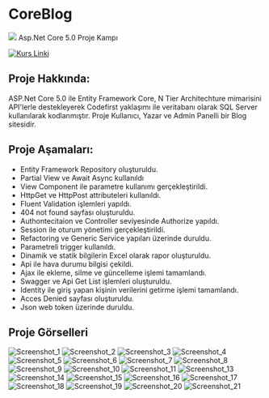 # CoreBlog
<img src="https://user-images.githubusercontent.com/73097560/115834477-dbab4500-a447-11eb-908a-139a6edaec5c.gif"> 
Asp.Net Core 5.0 Proje Kampı 

  [![Kurs Linki](https://img.shields.io/badge/Kurs%20Linki%20-izlemek%20için%20tıklayın-slateblue)](https://www.youtube.com/playlist?list=PLKnjBHu2xXNNkinaVhPqPZG0ubaLN63ci)


## Proje Hakkında: 
ASP.Net Core 5.0 ile Entity Framework Core, N Tier Architechture mimarisini API'lerle destekleyerek Codefirst yaklaşımı ile veritabanı olarak SQL Server kullanılarak kodlanmıştır.
Proje Kullanıcı, Yazar ve Admin Panelli bir Blog sitesidir.

## Proje Aşamaları:
* Entity Framework Repository oluşturuldu.
* Partial View ve Await Async kullanıldı
* View Component ile parametre kullanımı gerçekleştirildi.
* HttpGet ve HttpPost attributeleri kullanıldı.
* Fluent Validation işlemleri yapıldı.
* 404 not found sayfası oluşturuldu.
* Authontecitaion ve Controller seviyesinde Authorize yapıldı.
* Session ile oturum yönetimi gerçekleştirildi.
* Refactoring ve Generic Service yapıları üzerinde duruldu.
* Parametreli trigger kullanıldı.
* Dinamik ve statik bilgilerin Excel olarak rapor oluşturuldu.
* Api ile hava durumu bilgisi çekildi.
* Ajax ile ekleme, silme ve güncelleme işlemi tamamlandı.
* Swagger ve Api Get List işlemleri oluşturuldu.
* Identity ile giriş yapan kişinin verilerini getirme işlemi tamamlandı.
* Acces Denied sayfası oluşturuldu.
* Json web token üzerinde duruldu.

## Proje Görselleri
![Screenshot_1](https://github.com/MirayDurgun/CoreBlog/assets/117771962/25601026-ac6a-411a-ba31-433b73be8e78)
![Screenshot_2](https://github.com/MirayDurgun/CoreBlog/assets/117771962/6d202911-6384-4f65-af4d-71e1c8c787ef)
![Screenshot_3](https://github.com/MirayDurgun/CoreBlog/assets/117771962/4f2c482b-60b4-4b45-9187-f7245575026d)
![Screenshot_4](https://github.com/MirayDurgun/CoreBlog/assets/117771962/b41260b3-e568-44e5-ae68-f178536dd00f)
![Screenshot_5](https://github.com/MirayDurgun/CoreBlog/assets/117771962/bf23570a-7aa6-445e-b9f7-f1b1824a7d64)
![Screenshot_6](https://github.com/MirayDurgun/CoreBlog/assets/117771962/4a42c96d-d264-4ab3-80ee-aa3f4eb038e5)
![Screenshot_7](https://github.com/MirayDurgun/CoreBlog/assets/117771962/d009d2e1-cd0f-4763-a487-abe30c6efb4a)
![Screenshot_8](https://github.com/MirayDurgun/CoreBlog/assets/117771962/3e3d289d-46e9-4cbd-a37e-2f26134d1f78)
![Screenshot_9](https://github.com/MirayDurgun/CoreBlog/assets/117771962/cd4ae1d9-a773-49ad-9f87-3c4040237eec)
![Screenshot_10](https://github.com/MirayDurgun/CoreBlog/assets/117771962/2427659e-0079-421d-b530-9c673b38b067)
![Screenshot_11](https://github.com/MirayDurgun/CoreBlog/assets/117771962/fabcd2e9-3271-4d93-8d91-6567ae3cebff)
![Screenshot_13](https://github.com/MirayDurgun/CoreBlog/assets/117771962/83cec85e-ffd9-4499-b4d4-779bed68d448)
![Screenshot_14](https://github.com/MirayDurgun/CoreBlog/assets/117771962/f057d436-d8ce-45e5-847f-5aed9b3879c5)
![Screenshot_15](https://github.com/MirayDurgun/CoreBlog/assets/117771962/89600750-84af-4062-a7ef-96dddfc324e3)
![Screenshot_16](https://github.com/MirayDurgun/CoreBlog/assets/117771962/4d068a5c-56e6-4109-83b6-a98669b7dcef)
![Screenshot_17](https://github.com/MirayDurgun/CoreBlog/assets/117771962/d505d6b0-64f2-4637-814c-a13dc6ff041f)
![Screenshot_18](https://github.com/MirayDurgun/CoreBlog/assets/117771962/6c95d08d-7925-4a62-892f-7aae5b6abca1)
![Screenshot_19](https://github.com/MirayDurgun/CoreBlog/assets/117771962/9f452314-3814-485b-aa4c-68764a5aa0a0)
![Screenshot_20](https://github.com/MirayDurgun/CoreBlog/assets/117771962/21522b8a-084c-4885-8c31-3e93f38c1247)
![Screenshot_21](https://github.com/MirayDurgun/CoreBlog/assets/117771962/23a57b9a-4010-40af-bb01-066a44b4117f)
